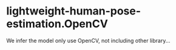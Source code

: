 # lightweight-human-pose-estimation.OpenCV

We infer the model only use OpenCV, not including other library...